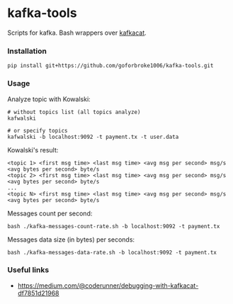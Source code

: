 # kafka-tools

Scripts for kafka. Bash wrappers over [kafkacat](https://github.com/edenhill/kcat).

### Installation

```shell
pip install git+https://github.com/goforbroke1006/kafka-tools.git
```

### Usage

Analyze topic with Kowalski:

```shell
# without topics list (all topics analyze)
kafwalski
```

```shell
# or specify topics
kafwalski -b localhost:9092 -t payment.tx -t user.data
```

Kowalski's result:

```text
<topic 1> <first msg time> <last msg time> <avg msg per second> msg/s <avg bytes per second> byte/s
<topic 2> <first msg time> <last msg time> <avg msg per second> msg/s <avg bytes per second> byte/s
...
<topic N> <first msg time> <last msg time> <avg msg per second> msg/s <avg bytes per second> byte/s

```

Messages count per second:

```shell
bash ./kafka-messages-count-rate.sh -b localhost:9092 -t payment.tx
```

Messages data size (in bytes) per seconds:

```shell
bash ./kafka-messages-data-rate.sh -b localhost:9092 -t payment.tx
```

### Useful links

* https://medium.com/@coderunner/debugging-with-kafkacat-df7851d21968
